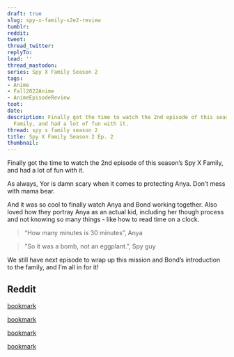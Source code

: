 ```yaml
---
draft: true
slug: spy-x-family-s2e2-review
tumblr:
reddit:
tweet:
thread_twitter:
replyTo:
lead: ''
thread_mastodon:
series: Spy X Family Season 2
tags:
- Anime
- Fall2022Anime
- AnimeEpisodeReview
toot:
date:
description: Finally got the time to watch the 2nd episode of this season’s Spy X
  Family, and had a lot of fun with it.
thread: spy x family season 2
title: Spy X Family Season 2 Ep. 2
thumbnail:
---
```


Finally got the time to watch the 2nd episode of this season’s Spy X Family, and had a lot of fun with it.

As always, Yor is damn scary when it comes to protecting Anya. Don’t mess with mama bear.

And it was so cool to finally watch Anya and Bond working together. Also loved how they portray Anya as an actual kid, including her though process and not knowing so many things - like how to read time on a clock.

> “How many minutes is 30 minutes”, Anya

> "So it was a bomb, not an eggplant.”, Spy guy

We still have next episode to wrap up this mission and Bond’s introduction to the family, and I’m all in for it!

## Reddit

[bookmark](https://www.reddit.com/r/anime/comments/xyvo9b/comment/iriwjbr/?utm_source=share&utm_medium=web2x&context=3)

[bookmark](https://www.reddit.com/r/anime/comments/xyvo9b/comment/iriw2nf/?utm_source=share&utm_medium=web2x&context=3)

[bookmark](https://www.reddit.com/r/anime/comments/xyvo9b/comment/iriwia7/?utm_source=share&utm_medium=web2x&context=3)

[bookmark](https://www.reddit.com/r/anime/comments/xyvo9b/comment/irj36ly/?utm_source=share&utm_medium=web2x&context=3)